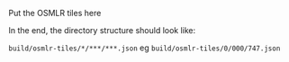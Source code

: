 Put the OSMLR tiles here

In the end, the directory structure should look like:

`build/osmlr-tiles/*/***/***.json` eg `build/osmlr-tiles/0/000/747.json`